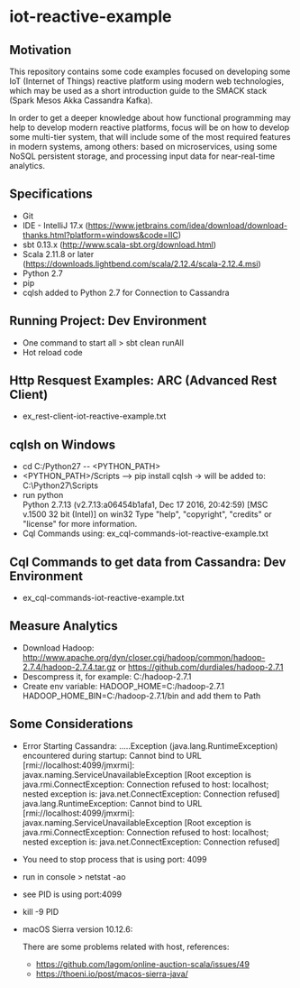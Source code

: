 # iot-reactive-example

## Motivation

This repository contains some code examples focused on developing some IoT (Internet of Things) reactive platform using modern web technologies, which may be used as a short introduction guide to the SMACK stack (Spark Mesos Akka Cassandra Kafka).

In order to get a deeper knowledge about how functional programming may help to develop modern reactive platforms, focus will be on how to develop some multi-tier system, that will include some of the most required features in modern systems, among others: based on microservices, using some NoSQL persistent storage, and processing input data for near-real-time analytics.

## Specifications

-	Git
-	IDE - IntelliJ 17.x (https://www.jetbrains.com/idea/download/download-thanks.html?platform=windows&code=IIC)
-	sbt 0.13.x (http://www.scala-sbt.org/download.html)
-	Scala 2.11.8 or later (https://downloads.lightbend.com/scala/2.12.4/scala-2.12.4.msi) 
-	Python 2.7
-	pip
-	cqlsh added to Python 2.7 for Connection to Cassandra

## Running Project: Dev Environment

-   One command to start all > sbt clean runAll
-   Hot reload code

## Http Resquest Examples: ARC (Advanced Rest Client)

-   ex_rest-client-iot-reactive-example.txt

## cqlsh on Windows

-   cd C:/Python27 -- <PYTHON_PATH>  
-   <PYTHON_PATH>/Scripts --> pip install cqlsh -> will be added to: C:\Python27\Scripts
-   run python   
    Python 2.7.13 (v2.7.13:a06454b1afa1, Dec 17 2016, 20:42:59) [MSC v.1500 32 bit (Intel)] on win32
    Type "help", "copyright", "credits" or "license" for more information.
-   Cql Commands using: ex_cql-commands-iot-reactive-example.txt

## Cql Commands to get data from Cassandra: Dev Environment

-   ex_cql-commands-iot-reactive-example.txt

## Measure Analytics

-   Download Hadoop: 
    http://www.apache.org/dyn/closer.cgi/hadoop/common/hadoop-2.7.4/hadoop-2.7.4.tar.gz
    or
    https://github.com/durdiales/hadoop-2.7.1
-   Descompress it, for example: C:/hadoop-2.7.1
-   Create env variable: 
    HADOOP_HOME=C:/hadoop-2.7.1
    HADOOP_HOME_BIN=C:/hadoop-2.7.1/bin and add them to Path

## Some Considerations

-   Error Starting Cassandra:
    .....Exception (java.lang.RuntimeException) encountered during startup: Cannot bind to URL [rmi://localhost:4099/jmxrmi]: javax.naming.ServiceUnavailableException [Root exception is java.rmi.ConnectException: Connection refused to host: localhost; nested exception is: 
    	java.net.ConnectException: Connection refused]
    java.lang.RuntimeException: Cannot bind to URL [rmi://localhost:4099/jmxrmi]: javax.naming.ServiceUnavailableException [Root exception is java.rmi.ConnectException: Connection refused to host: localhost; nested exception is: 
    	java.net.ConnectException: Connection refused]

-   You need to stop process that is using port: 4099
-   run in console > netstat -ao
-   see PID is using port:4099
-   kill -9 PID

-   macOS Sierra version 10.12.6:
    
    There are some problems related with host, references:
    - https://github.com/lagom/online-auction-scala/issues/49
    - https://thoeni.io/post/macos-sierra-java/
    
